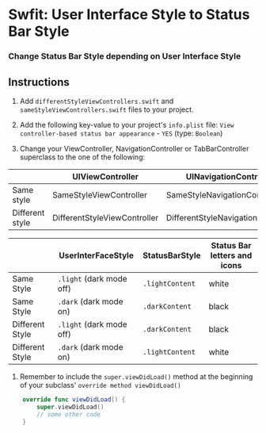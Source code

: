# Swfit: User Interface Style to Status Bar Style

### Change Status Bar Style depending on User Interface Style


## Instructions

1. Add `differentStyleViewControllers.swift` and `sameStyleViewControllers.swift` files to your project.

1. Add the following key-value to your project's `info.plist` file: `View controller-based status bar appearance` - `YES` (type: `Boolean`)

1. Change your ViewController, NavigationController or TabBarController superclass to the one of the following:

|  | UIViewController | UINavigationController | UITabBarController |
|---|---|---|---|
| Same style | SameStyleViewController | SameStyleNavigationController | SameStyleTabBarController |
| Different style | DifferentStyleViewController | DifferentStyleNavigationController | DifferentStyleTabBarController |

|  | UserInterFaceStyle | StatusBarStyle | Status Bar letters and icons |
|---|---|---|---|
| Same Style | `.light` (dark mode off) | `.lightContent` | white |
| Same Style |  `.dark` (dark mode on) | `.darkContent` | black |
| Different Style | `.light` (dark mode off) | `.darkContent` | black |
| Different Style |  `.dark` (dark mode on) | `.lightContent` | white |

1. Remember to include the `super.viewDidLoad()` method at the beginning of your subclass' `override method viewDidLoad()`

```swift
    override func viewDidLoad() {
        super.viewDidLoad()
        // some other code
    }
```
